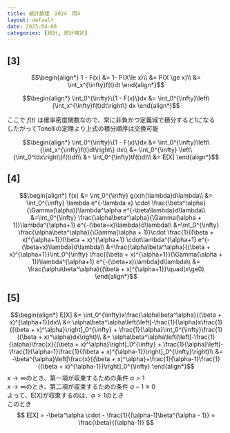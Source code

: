 ```yaml
---
title: 統計数理　2024　問4 
layout: default
date: 2025-04-08
categories: [統計, 統計検定]
---
```


## [3]
$$\begin{align*}
1 - F(x) &= 1- P(X\le x)\\
&= P(X \ge x)\\
&= \int_x^{\infty}f(t)dt
\end{align*}$$

$$\begin{align*}
\int_0^{\infty}\{1 - F(x)\}dx &= \int_0^{\infty}\left\{\int_x^{\infty}f(t)dt\right\} dx
\end{align*}$$

ここで $f(t)$ は確率密度関数なので、常に非負かつ定義域で積分すると1になる  
したがってTonelliの定理より上式の積分順序は交換可能

$$\begin{align*}
\int_0^{\infty}\{1 - F(x)\}dx &= \int_0^{\infty}\left\{\int_x^{\infty}f(t)dt\right\} dx\\
&= \int_0^{\infty} \left\{\int_0^tdx\right\}f(t)dt\\
&= \int_0^{\infty}tf(t)dt\\
&= E[X]
\end{align*}$$

## [4]
$$\begin{align*}
f(x) &= \int_0^{\infty} g(x)h(\lambda)d\lambda\\
&= \int_0^{\infty} \lambda e^{-\lambda x} \cdot \frac{\beta^\alpha}{\Gamma(\alpha)}\lambda^\alpha e^{-\beta\lambda}d\lambda\\
&=\int_0^{\infty} \frac{\alpha\beta^\alpha}{\Gamma(\alpha + 1)}\lambda^{\alpha+1} e^{-(\beta+x)\lambda}d\lambda\\
&=\int_0^{\infty} \frac{\alpha\beta^\alpha}{\Gamma(\alpha + 1)}\cdot \frac{1}{(\beta + x)^{\alpha+1}}(\beta + x)^{\alpha+1} \cdot\lambda^{\alpha+1} e^{-(\beta+x)\lambda}d\lambda\\
&=\frac{\alpha\beta^\alpha}{(\beta + x)^{\alpha+1}}\int_0^{\infty} \frac{(\beta + x)^{\alpha+1}}{\Gamma(\alpha + 1)}\lambda^{\alpha+1} e^{-(\beta+x)\lambda}d\lambda\\
&= \frac{\alpha\beta^\alpha}{(\beta + x)^{\alpha+1}}\quad(x\ge0)
\end{align*}$$

## [5]
$$\begin{align*}
E[X] &= \int_0^{\infty}x\frac{\alpha\beta^\alpha}{(\beta + x)^{\alpha+1}}dx\\
&= \alpha\beta^\alpha\left(\left[-\frac{1}{\alpha}x\frac{1}{(\beta + x)^\alpha}\right]_0^{\infty} + \frac{1}{\alpha}\int_0^{\infty}\frac{1}{(\beta + x)^\alpha}dx\right)\\
&= \alpha\beta^\alpha\left(\left[-\frac{1}{\alpha}\frac{x}{(\beta + x)^\alpha}\right]_0^{\infty} + \frac{1}{\alpha}\left[-\frac{1}{\alpha-1}\frac{1}{(\beta + x)^{\alpha-1}}\right]_0^{\infty}\right)\\
&= -\beta^{\alpha}\left[\frac{x}{(\beta + x)^\alpha}+\frac{1}{\alpha-1}\frac{1}{(\beta + x)^{\alpha-1}}\right]_0^{\infty}
\end{align*}$$
$x\rightarrow\infty$のとき、第一項が収束するための条件 $\alpha\gt 1$  
$x\rightarrow\infty$のとき、第二項が収束するための条件 $\alpha - 1 \ge 0$  
よって、E[X]が収束するのは、$\alpha\gt 1$のとき  
このとき
$$
E[X] = -\beta^\alpha \cdot - \frac{1}{(\alpha-1)\beta^{\alpha - 1}} = \frac{\beta}{(\alpha-1)}
$$
